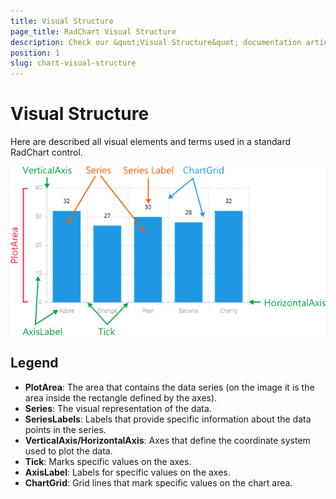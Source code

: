 ```yaml
---
title: Visual Structure
page_title: RadChart Visual Structure
description: Check our &quot;Visual Structure&quot; documentation article for Telerik Chart for Xamarin control.
position: 1
slug: chart-visual-structure
---
```


# Visual Structure #

Here are described all visual elements and terms used in a standard RadChart control.

![Chart Visual Structure](images/chart-visual-structure.png "Visual elements of RadChart control")

## Legend ##

- **PlotArea**: The area that contains the data series (on the image it is the area inside the rectangle defined by the axes).
- **Series**: The visual representation of the data.
- **SeriesLabels**: Labels that provide specific information about the data points in the series.
- **VerticalAxis/HorizontalAxis**: Axes that define the coordinate system used to plot the data.
- **Tick**: Marks specific values on the axes.
- **AxisLabel**: Labels for specific values on the axes.
- **ChartGrid**: Grid lines that mark specific values on the chart area.